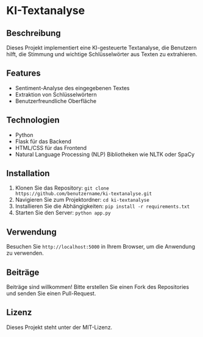 # KI-Textanalyse

## Beschreibung
Dieses Projekt implementiert eine KI-gesteuerte Textanalyse, die Benutzern hilft, die Stimmung und wichtige Schlüsselwörter aus Texten zu extrahieren.

## Features
- Sentiment-Analyse des eingegebenen Textes
- Extraktion von Schlüsselwörtern
- Benutzerfreundliche Oberfläche

## Technologien
- Python
- Flask für das Backend
- HTML/CSS für das Frontend
- Natural Language Processing (NLP) Bibliotheken wie NLTK oder SpaCy

## Installation
1. Klonen Sie das Repository: `git clone https://github.com/benutzername/ki-textanalyse.git`
2. Navigieren Sie zum Projektordner: `cd ki-textanalyse`
3. Installieren Sie die Abhängigkeiten: `pip install -r requirements.txt`
4. Starten Sie den Server: `python app.py`

## Verwendung
Besuchen Sie `http://localhost:5000` in Ihrem Browser, um die Anwendung zu verwenden.

## Beiträge
Beiträge sind willkommen! Bitte erstellen Sie einen Fork des Repositories und senden Sie einen Pull-Request.

## Lizenz
Dieses Projekt steht unter der MIT-Lizenz.